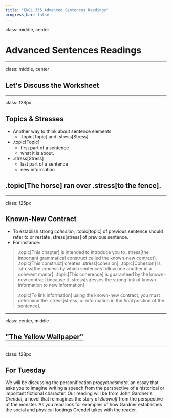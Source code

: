 ```yaml
---
title: "ENGL 355 Advanced Sentences Readings"
progress_bar: false
---
```

class: middle, center

# Advanced Sentences Readings
---
class: middle, center

## Let's Discuss the Worksheet
---
class: f28px
## Topics & Stresses

* Another way to think about sentence elements:
	* .topic[Topic] and .stress[Stress]
* .topic[Topic]
	* first part of a sentence
	* what it is about.
* .stress[Stress]
	* last part of a sentence
	* new information

## .topic[The horse] ran over .stress[to the fence].
---
class: f25px
## Known-New Contract

* To establish strong *cohesion*, .topic[topic] of previous sentence should refer to or restate .stress[stress] of previous sentence.
* For instance:

> .topic[This chapter] is intended to introduce you to .stress[the important grammatical construct called the known-new contract]. .topic[This construct] creates .stress[cohesion]. .topic[Cohesion] is .stress[the process by which sentences follow one another in a coherent manor]. .topic[This coherence] is guaranteed by the known-new contract because it .stress[stresses the strong link of known information to new information].
>
> .topic[To link information] using the known-new contract, you must determine the .stress[stress, or information in the final position of the sentence].
---
class: center, middle

## ["The Yellow Wallpaper"](https://www.gutenberg.org/files/1952/1952-h/1952-h.htm)
---
class: f28px
## For Tuesday

We will be discussing the personification *progymnasmata*, an essay that asks you to imagine writing a speech from the perspective of a historical or important fictional character. Our reading will be from John Gardner's *Grendel*, a novel that reimagines the story of *Beowulf* from the perspective of the monster. As you read look for examples of how Gardner establishes the social and physical footings Grendel takes with the reader.